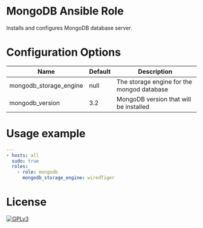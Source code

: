 # MongoDB Ansible Role

Installs and configures MongoDB database server.

# Configuration Options

Name                   | Default | Description
-----------------------|---------|-------------------------------------------
mongodb_storage_engine | null    | The storage engine for the mongod database
mongodb_version        | 3.2     | MongoDB version that will be installed

# Usage example

```yaml
---
- hosts: all
  sudo: true
  roles:
    - role: mongodb
      mongodb_storage_engine: wiredTiger
```

# License

[![GPLv3](http://www.gnu.org/graphics/gplv3-127x51.png)](http://www.gnu.org/licenses/gpl-3.0.html)
